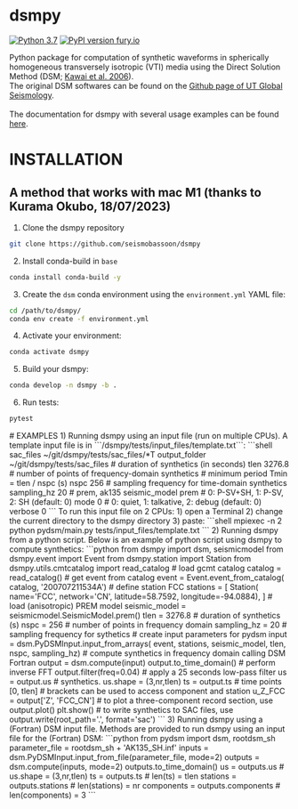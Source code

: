 # dsmpy
[![Python 3.7](https://img.shields.io/badge/python-3.7-blue.svg)](https://www.python.org/downloads/release/python-370/)
[![PyPI version fury.io](https://d25lcipzij17d.cloudfront.net/badge.svg?id=py&type=6&v=1.0a4&x2=0)](https://test.pypi.org/project/dsmpy/)

Python package for computation of synthetic waveforms in spherically homogeneous transversely isotropic (VTI) media using the Direct Solution Method (DSM; [Kawai et al. 2006](https://doi.org/10.1111/j.1365-246X.2005.02829.x)).<br/>
The original DSM softwares can be found on the [Github page of UT Global Seismology](https://github.com/UT-GlobalSeismology).<br/><br/>
The documentation for dsmpy with several usage examples can be found [here](https://afeborgeaud.github.io/dsmpy/).

# INSTALLATION

## A method that works with mac M1 (thanks to Kurama Okubo, 18/07/2023)

1) Clone the dsmpy repository
```bash
git clone https://github.com/seismobassoon/dsmpy
```

2) Install conda-build in ```base```
```bash
conda install conda-build -y
```

3) Create the ```dsm``` conda environment using the ```environment.yml``` YAML file:
```bash
cd /path/to/dsmpy/
conda env create -f environment.yml
```

4) Activate your environment:
```bash
conda activate dsmpy
```

5) Build your dsmpy:
```bash
conda develop -n dsmpy -b .
```

6) Run tests:

```bash
pytest
```
<!---
## Preferred method: dependencies using conda and building from source
1) Clone the dsmpy repository
```bash
git clone https://github.com/seismobassoon/dsmpy
```
2) Install conda-build in ```base```
```bash
conda install conda-build -y
```
3) Create the ```dsm``` conda environment using the ```environment.yml``` YAML file:
```bash
conda env create -f /path/to/dsmpy/environment.yml
```
3bis) You can add the yml file to your environment by:
```bash
conda env update --prefix ./env --file environment.yml  --prune
```
Anyways, be careful with the compatibility of fortran and c(lang) compilers: it's secured to install them via:
```
conda install -c conda-forge c-compiler
```
4) Build dsmpy. ```/path/to/dsmpy/``` is the path to the local dsmpy git repository:
```bash
conda develop -n dsm -b /path/to/dsmpy/
```

4b) OK if your conda cannot do this by reasons XYZ, try this:
```python setup.py install```

5) Run tests. From /path/to/dsmpy/

```bash
conda activate dsm
```

6) Modified (might not be necessay for all, but for some systems): In case of the module absence error (tish, tipsv) during pytest:
```
python build.py

pytest
```

6b) Or you should try:
```
python build.py
python -m pytest tests
```

## Using conda to install dsmpy conda package (currently not the latest version)
We recommend using ```conda``` to install ```dsmpy```, as it takes care of the dependencies required to compile the Fortran sources in dsmpy. At the moment, dsmpy has been compiled for ```linux-64``` and ```osx-64``` platforms. <br>
To install ```dsmpy``` using ```conda```:
1) From a terminal, run
```bash
conda create -n dsmpy
conda install -n dsmpy -c afeborgeaud -c conda-forge dsmpy
```

## Using pip (TestPyPI)
1) (Optional) You may want to install dsmpy in a virtual environment. If so, do
```
python3 -m venv venv
source ./venv/bin/activate
```
2) Install [*build*](https://pypi.org/project/build/), a PEP517 package builder
```
pip install build
```
3) In a shell, type
```
pip install --index-url https://test.pypi.org/simple/ --extra-index-url https://pypi.org/simple dsmpy
```
This will download the dsmpy package from the TestPyPI respository and the required dependencies from the PyPI repository.

4) Check that dsmpy has been installed succesfully:
```
python -c "import dsmpy"
```
**Note:** Fortran sources for the DSM will be compiled during the installation (using numpy.f2py and the GNU Fortran compiler). If you get compilation errors, check the following:
- gfortran>=4.8 is required for succesful compilation, because of the optimization flag '-Ofast'
- If you have gfortran<4.8, you should change the compiler flag from '-Ofast' to '-O3' in ```<path_of_dsmpy_folder>/pydsm/__init__.py```

## Build from source using pip
1) Clone the dsmpy repository
```
git clone https://github.com/afeborgeaud/dsmpy
```
2) (Optional) You may want to install dsmpy in a virtual environment. If so, do
```
python3 -m venv venv
source ./venv/bin/activate
```
3) Install requirements
```
python3 -m pip install -r requirements.txt
```
5) Install [*build*](https://pypi.org/project/build/), a PEP517 package builder
```
pip install build
```
4) To build the dsmpy package, from the root directory ```dsmpy``` run
```
python -m build .
```
5) This creates ```.whl``` and ```.gz.tar``` dist files in the ```dist``` directory. Now pydsm can be installed with
```
pip install dist/*.whl
```
or
```
pip install dist/*.tar.gz
```
---!>
# EXAMPLES
1) Running dsmpy using an input file (run on multiple CPUs).
A template input file is in ```<path_of_pydsm_folder>/dsmpy/tests/input_files/template.txt```:
```shell
sac_files ~/git/dsmpy/tests/sac_files/*T
output_folder ~/git/dsmpy/tests/sac_files
# duration of synthetics (in seconds)
tlen 3276.8
# number of points of frequency-domain synthetics
# minimum period Tmin = tlen / nspc (s)
nspc 256 
# sampling frequency for time-domain synthetics
sampling_hz 20
# prem, ak135
seismic_model prem 
# 0: P-SV+SH, 1: P-SV, 2: SH (default: 0)
mode 0
# 0: quiet, 1: talkative, 2: debug (default: 0)
verbose 0
```

To run this input file on 2 CPUs:
1) open a Terminal 
2) change the current directory to the dsmpy directory
3) paste:
```shell
mpiexec -n 2 python pydsm/main.py tests/input_files/template.txt
```

2) Running dsmpy from a python script.
Below is an example of python script using dsmpy to compute synthetics:
```python
from dsmpy import dsm, seismicmodel
from dsmpy.event import Event
from dsmpy.station import Station
from dsmpy.utils.cmtcatalog import read_catalog
# load gcmt catalog
catalog = read_catalog()
# get event from catalog
event = Event.event_from_catalog(
    catalog, '200707211534A')
# define station FCC
stations = [
    Station(
        name='FCC', network='CN',
        latitude=58.7592, longitude=-94.0884), 
    ]
# load (anisotropic) PREM model
seismic_model = seismicmodel.SeismicModel.prem()
tlen = 3276.8 # duration of synthetics (s)
nspc = 256 # number of points in frequency domain
sampling_hz = 20 # sampling frequency for sythetics
# create input parameters for pydsm
input = dsm.PyDSMInput.input_from_arrays(
    event, stations, seismic_model, tlen, nspc, sampling_hz)
# compute synthetics in frequency domain calling DSM Fortran
output = dsm.compute(input)
output.to_time_domain() # perform inverse FFT
output.filter(freq=0.04) # apply a 25 seconds low-pass filter
us = output.us # synthetics. us.shape = (3,nr,tlen)
ts = output.ts # time points [0, tlen]
# brackets can be used to access component and station
u_Z_FCC = output['Z', 'FCC_CN']
# to plot a three-component record section, use
output.plot()
plt.show()
# to write synthetics to SAC files, use
output.write(root_path='.', format='sac')
```

3) Running dsmpy using a (Fortran) DSM input file.
Methods are provided to run dsmpy using an input file for the (Fortran) DSM:
```python
from pydsm import dsm, rootdsm_sh
parameter_file = rootdsm_sh + 'AK135_SH.inf'
inputs = dsm.PyDSMInput.input_from_file(parameter_file, mode=2)
outputs = dsm.compute(inputs, mode=2)
outputs.to_time_domain()
us = outputs.us    # us.shape = (3,nr,tlen)
ts = outputs.ts    # len(ts) = tlen
stations = outputs.stations        # len(stations) = nr
components = outputs.components    # len(components) = 3
```
